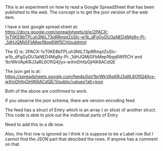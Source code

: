 This is an experiment on how to read a Google SpreadSheet
that has been published to the web.
The concept is to get the json version of the web item.

I have a test google spread sheet at:
https://docs.google.com/spreadsheets/d/e/2PACX-1vT0KE8bTPLuh3NtL73pRRmptZsSIc-w1b_dFgGyDU3aNED4Mg9y-Pi-_1dHJQMjGFbMep18qq6Wf5CH/pubhtml

The ID is: 
2PACX-1vT0KE8bTPLuh3NtL73pRRmptZsSIc-w1b_dFgGyDU3aNED4Mg9y-Pi-_1dHJQMjGFbMep18qq6Wf5CH
and
1brWkVApKRJ3aRL6OfIQ4jlyx-wXmDhfpGjHIK6ACdQE

The json get is at:
https://spreadsheets.google.com/feeds/list/1brWkVApKRJ3aRL6OfIQ4jlyx-wXmDhfpGjHIK6ACdQE/1/public/values?alt=json 

Both of the above are confirmed to work.

If you observe the json schema, there are 
version
encoding
feed

The feed has a struct of Entry which is an array ( or slice) of another struct.
This code is able to pick out the individual parts of Entry

Need to add this to a db now.  

Also, the first row is ignored as I think it is suppose to be a Label row
But I cannot find the JSON part that descibed the rows.
If anyone has a comment on that.










